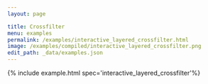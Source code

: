 ```yaml
---
layout: page

title: Crossfilter
menu: examples
permalink: /examples/interactive_layered_crossfilter.html
image: /examples/compiled/interactive_layered_crossfilter.png
edit_path: _data/examples.json
---
```




{% include example.html spec='interactive_layered_crossfilter'%}
